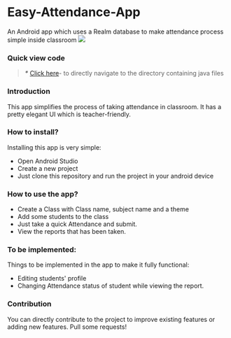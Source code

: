 # Easy-Attendance-App
An Android app which uses a Realm database to make attendance process simple inside classroom
<img src="https://1.bp.blogspot.com/-3DB20TFYMtY/X5a53iGR__I/AAAAAAAAKho/Yeq8fcoM3Os4RFa8ml9oNv_ITbbyGk4RgCLcBGAsYHQ/s1280/Untitled-12.jpg">
### Quick view code

> **_*_** [Click here](https://github.com/jaikeerthick/Easy-Attendance-App/tree/main/app/src/main/java/com/ajstudios/easyattendance)- to directly navigate to the directory containing java files

### Introduction

This app simplifies the process of taking attendance in classroom. It has a pretty elegant UI which is teacher-friendly. 

### How to install?
Installing this app is very simple:
* Open Android Studio
* Create a new project
* Just clone this repository and run the project in your android device

### How to use the app?
* Create a Class with Class name, subject name and a theme
* Add some students to the class
* Just take a quick Attendance and submit.
* View the reports that has been taken.

### To be implemented:
Things to be implemented in the app to make it fully functional:
* Editing students' profile
* Changing Attendance status of student while viewing the report.

### Contribution
You can directly contribute to the project to improve existing features or adding new features. Pull some requests!

